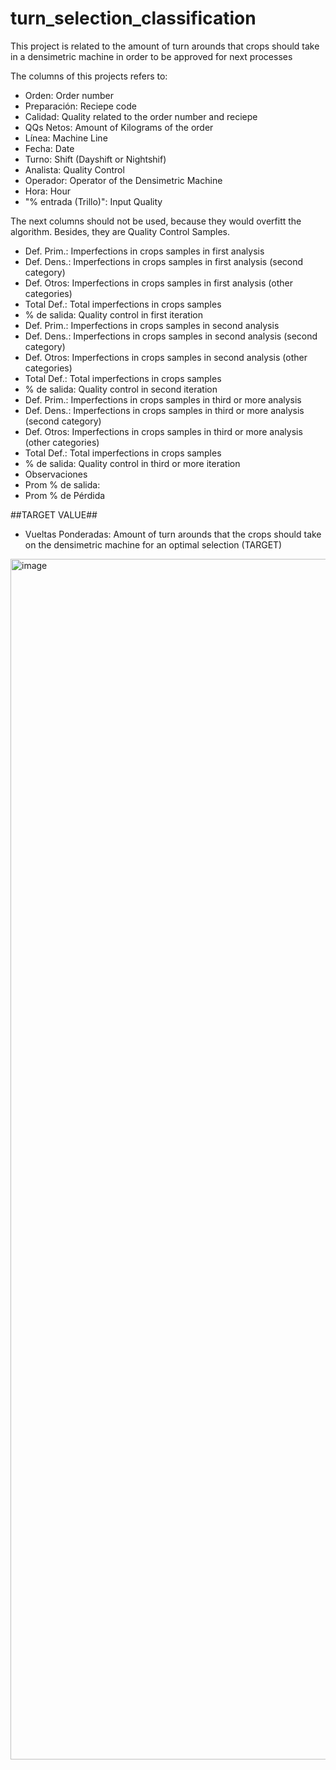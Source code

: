 # turn_selection_classification
This project is related to the amount of turn arounds that crops should take in a densimetric machine in order to be approved for next processes 

The columns of this projects refers to:
- Orden: Order number
- Preparación: Reciepe code
- Calidad: Quality related to the order number and reciepe
- QQs Netos: Amount of Kilograms of the order
- Línea: Machine Line
- Fecha: Date
- Turno: Shift (Dayshift or Nightshif)
- Analista: Quality Control
- Operador: Operator of the Densimetric Machine
- Hora: Hour
- "% entrada (Trillo)": Input Quality

The next columns should not be used, because they would overfitt the algorithm. Besides, they are Quality Control Samples.
- Def. Prim.: Imperfections in crops samples in first analysis
- Def. Dens.: Imperfections in crops samples in first analysis (second category)
- Def. Otros: Imperfections in crops samples in first analysis (other categories)
- Total Def.: Total imperfections in crops samples 
- % de salida: Quality control in first iteration
- Def. Prim.: Imperfections in crops samples in second analysis
- Def. Dens.: Imperfections in crops samples in second analysis (second category)
- Def. Otros: Imperfections in crops samples in second analysis (other categories)
- Total Def.: Total imperfections in crops samples 
- % de salida: Quality control in second iteration
- Def. Prim.: Imperfections in crops samples in third or more analysis
- Def. Dens.: Imperfections in crops samples in third or more analysis (second category)
- Def. Otros: Imperfections in crops samples in third or more analysis (other categories)
- Total Def.: Total imperfections in crops samples 
- % de salida: Quality control in third or more iteration
- Observaciones
- Prom % de salida: 
- Prom % de Pérdida

##TARGET VALUE##
- Vueltas Ponderadas: Amount of turn arounds that the crops should take on the densimetric machine for an optimal selection (TARGET)


<img width="1921" alt="image" src="https://user-images.githubusercontent.com/69830007/162500874-3e3ea3c8-ed76-45dd-8e0b-74ac29f0712c.png">
